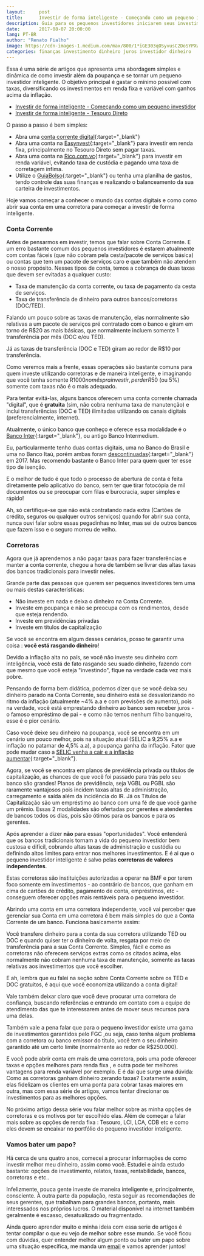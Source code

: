 ```yaml
---
layout:     post
title:      Investir de forma inteligente - Começando como um pequeno investidor
description: Guia para os pequenos investidores iniciarem seus investimentos de forma inteligente, com Conta Corrente Digital e contas em corretoras
date:       2017-08-07 20:00:00
lang: PT-BR
author: "Renato Fialho"
image: https://cdn-images-1.medium.com/max/800/1*iGE303qOSyvusC2DoSYPXw.jpeg
categories: finanças investimento dinheiro juros investidor dinheiro
---
```


Essa é uma série de artigos que apresenta uma abordagem simples e dinâmica de como investir além da poupança e se tornar um pequeno investidor inteligente. O objetivo principal é gastar o mínimo possível com taxas, diversificando os investimentos em renda fixa e variável com ganhos acima da inflação.

- [Investir de forma inteligente - Começando como um pequeno investidor](/posts/comecando-como-um-pequeno-investidor/)
- [Investir de forma inteligente - Tesouro Direto](/posts/pequeno-investidor-tesouro-direto/)

O passo a passo é bem simples:

- Abra uma [conta corrente digital](https://bancointer.com.br){:target="_blank"}
- Abra uma conta na [Easynvest](https://easynvest.com.br){:target="_blank"} para investir em renda fixa, principalmente no Tesouro Direto sem pagar taxas.
- Abra uma conta na [Rico.com.vc](https://rico.com.vc){:target="_blank"} para investir em renda variável, evitando taxa de custódia e pagando uma taxa de corretagem ínfima.
- Utilize o [GuiaBolso](https://www.guiabolso.com.br/){:target="_blank"} ou tenha uma planilha de gastos, tendo controle das suas finanças e realizando o balanceamento da sua carteira de investimentos.

Hoje vamos começar a conhecer o mundo das contas digitais e como como abrir sua conta em uma corretora para começar a investir de forma inteligente.

### Conta Corrente

Antes de pensarmos em investir, temos que falar sobre Conta Corrente. E um erro bastante comum dos pequenos investidores é estarem atualmente com contas fáceis (que não cobram pela cesta/pacote de serviços básica) ou contas que tem um pacote de serviços caro e que também não atendem o nosso propósito. Nesses tipos de conta, temos a cobrança de duas taxas que devem ser evitadas a qualquer custo:

- Taxa de manutenção da conta corrente, ou taxa de pagamento da cesta de serviços.
- Taxa de transferência de dinheiro para outros bancos/corretoras (DOC/TED).

Falando um pouco sobre as taxas de manutenção, elas normalmente são relativas a um pacote de serviços pré contratado com o banco e giram em torno de R$20 as mais básicas, que normalmente incluem somente 1 transferência por mês (DOC e/ou TED). 

Já as taxas de transferência (DOC e TED) giram ao redor de R$10 por transferência.

Como veremos mais a frente, essas operações são bastante comuns para quem investe utilizando corretoras e de maneira inteligente, e imaginando que você tenha somente R$1000 no mês pra investir, perder R$50 (ou 5%) somente com taxas não é o mais adequado.

Para tentar evitá-las, alguns bancos oferecem uma conta corrente chamada "digital", que é **gratuita** (sim, não cobra nenhuma taxa de manutenção) e inclui transferências (DOC e TED) ilimitadas utilizando os canais digitais (preferencialmente, internet).

Atualmente, o único banco que conheço e oferece essa modalidade é o [Banco Inter](https://bancointer.com.br){:target="_blank"}, ou antigo Banco Intermedium.

Eu, particularmente tenho duas contas digitais, uma no Banco do Brasil e uma no Banco Itaú, porém ambas foram [descontinuadas](https://www.conta-corrente.com/conta-digital/iconta/itau-acaba-com-iconta/){:target="_blank"} em 2017. Mas recomendo bastante o Banco Inter para quem quer ter esse tipo de isenção. 

E o melhor de tudo é que todo o processo de abertura de conta é feita diretamente pelo aplicativo do banco, sem ter que tirar fotocópia de mil documentos ou se preocupar com filas e burocracia, super simples e rápido!

Ah, só certifique-se que não está contratando nada extra (Cartões de crédito, seguros ou qualquer outros serviços) quando for abrir sua conta, nunca ouvi falar sobre essas pegadinhas no Inter, mas sei de outros bancos que fazem isso e o seguro morreu de velho.

### Corretoras

Agora que já aprendemos a não pagar taxas para fazer transferências e manter a conta corrente, chegou a hora de também se livrar das altas taxas dos bancos tradicionais para investir neles.

Grande parte das pessoas que querem ser pequenos investidores tem uma ou mais destas características:

- Não investe em nada e deixa o dinheiro na Conta Corrente.
- Investe em poupança e não se preocupa com os rendimentos, desde que esteja rendendo.
- Investe em previdências privadas
- Investe em títulos de capitalização

Se você se encontra em algum desses cenários, posso te garantir uma coisa : **você está rasgando dinheiro**!

Devido a inflação alta no país, se você não investe seu dinheiro com inteligência, você está de fato rasgando seu suado dinheiro, fazendo com que mesmo que você esteja "investindo", fique na verdade cada vez mais pobre.

Pensando de forma bem didática, podemos dizer que se você deixa seu dinheiro parado na Conta Corrente, seu dinheiro está se desvalorizando no ritmo da inflação (atualmente ~4% a.a e com previsões de aumento), pois na verdade, você está emprestando dinheiro ao banco sem receber juros - o famoso empréstimo de pai - e como não temos nenhum filho banqueiro, esse é o pior cenário.

Caso você deixe seu dinheiro na poupança, você se encontra em um cenário um pouco melhor, pois na situação atual (SELIC a 9,25% a.a e inflação no patamar de 4,5% a.a), a poupança ganha da inflação. Fator que pode mudar caso a [SELIC venha a cair e a inflação aumentar](http://www.infomoney.com.br/mercados/noticia/6858772/mercado-eleva-projecoes-para-inflacao-derruba-juros-para-2017-mostra){:target="_blank"}.

Agora, se você se encontra em planos de previdência privada ou títulos de capitalização, as chances de que você foi passado para trás pelo seu banco são grandes! Planos de previdência, seja VGBL ou PGBL são raramente vantajosos pois incidem taxas altas de administração, carregamento e saída além da incidência do IR. Já os Títulos de Capitalização são um empréstimo ao banco com uma fé de que você ganhe um prêmio. Essas 2 modalidades são ofertadas por gerentes e atendentes de bancos todos os dias, pois são ótimos para os bancos e para os gerentes.

Após aprender a dizer **não** para essas "oportunidades". Você entenderá que os bancos tradicionais tornam a vida do pequeno investidor bem custosa e difícil, cobrando altas taxas de administração e custódia ou definindo altos limites para entrar nos melhores investimentos. E é ai que o pequeno investidor inteligente é salvo pelas **corretoras de valores independentes**. 

Estas corretoras são instituições autorizadas a operar na BMF e por terem foco somente em investimentos - ao contrário de bancos, que ganham em cima de cartões de crédito, pagamento de conta, empréstimos, etc - conseguem oferecer opções mais rentáveis para o pequeno investidor.

Abrindo uma conta em uma corretora independente, você vai perceber que gerenciar sua Conta em uma corretora é bem mais simples do que a Conta Corrente de um banco. Funciona basicamente assim:

Você transfere dinheiro para a conta da sua corretora utilizando TED ou DOC e quando quiser ter o dinheiro de volta, resgata por meio de transferência para a sua Conta Corrente. Simples, fácil e como as corretoras não oferecem serviços extras como os citados acima, elas normalmente não cobram nenhuma taxa de manutenção, somente as taxas relativas aos investimentos que você escolher. 

E ah, lembra que eu falei na seção sobre Conta Corrente sobre os TED e DOC gratuitos, é aqui que você economiza utilizando a conta digital!

Vale também deixar claro que você deve procurar uma corretora de confiança, buscando referências e entrando em contato com a equipe de atendimento das que te interessarem antes de mover seus recursos para uma delas. 

Também vale a pena falar que para o pequeno investidor existe uma gama de investimentos garantidos pelo FGC ,ou seja, caso tenha algum problema com a corretora ou banco emissor do título, você tem o seu dinheiro garantido até um certo limite (normalmente ao redor de R$250.000).

E você pode abrir conta em mais de uma corretora, pois uma pode oferecer taxas e opções melhores para renda fixa , e outra pode ter melhores vantagens para renda variável por exemplo. E é dai que surge uma dúvida: Como as corretoras ganham dinheiro zerando taxas? Exatamente assim, elas fidelizam os clientes em uma ponta para cobrar taxas maiores em outra, mas com essa série de artigos, vamos tentar direcionar os investimentos para as melhores opções.

No próximo artigo dessa série vou falar melhor sobre as minha opções de corretoras e os motivos por ter escolhido elas. Além de começar a falar mais sobre as opções de renda fixa : Tesouro, LCI, LCA, CDB etc e como eles devem se encaixar no portfólio do pequeno investidor inteligente.

### Vamos bater um papo?

Há cerca de uns quatro anos, comecei a procurar informações de como investir melhor meu dinheiro, assim como você. Estudei e ainda estudo bastante: opções de investimento, relatos, taxas, rentabilidade, bancos, corretoras e etc..

Infelizmente, pouca gente investe de maneira inteligente e, principalmente, consciente. À outra parte da população, resta seguir as recomendações de seus gerentes, que trabalham para grandes bancos, portanto, mais interessados nos próprios lucros. O material disponível na internet também geralmente é escasso, desatualizado ou fragmentado.

Ainda quero aprender muito e minha ideia com essa serie de artigos é tentar compilar o que eu vejo de melhor sobre esse mundo. Se você ficou com dúvidas, quer entender melhor algum ponto ou bater um papo sobre uma situação específica, me manda um [email](/contact) e vamos aprender juntos!
